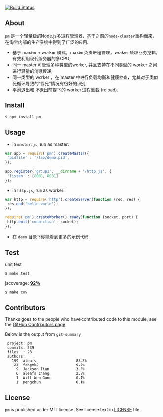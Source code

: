 [![Build Status](https://secure.travis-ci.org/aleafs/pm.png?branch=pm2.0)](http://travis-ci.org/aleafs/pm)

## About

`pm` 是一个轻量级的Node.js多进程管理器，基于之前的`node-cluster`重构而来，在淘宝内部的生产系统中得到了广泛的应用.

* 基于 master + worker 模式，master负责进程管理，worker 处理业务逻辑，有效利用现代服务器的多CPU;
* 同一 master 可管理多种类型的worker, 并且支持在不同类型的 worker 之间进行轻量的消息传递;
* 同一类型的 worker ，在 master 中进行负载均衡和健康检查，尤其对于类似死循环导致的“假死”情况有很好的识别;
* 平滑退出和 不退出前提下的 worker 进程重载 (reload).

## Install

```bash
$ npm install pm
```

## Usage

* in `master.js`, run as master:

```javascript
var app = require('pm').createMaster({
 'pidfile' : '/tmp/demo.pid',
});

app.register('group1', __dirname + '/http.js', {
 'listen' : [8080, 8081]
});

```

* in `http.js`, run as worker:

```javascript
var http = require('http').createServer(function (req, res) {
 res.end('hello world');
});

require('pm').createWorker().ready(function (socket, port) {
 http.emit('connection', socket);
});
```
* 在 `demo` 目录下你能看到更多的示例代码.

## Test

unit test

```bash
$ make test
```

jscoverage: [**92%**](http://fengmk2.github.com/coverage/node-cluster.html)

```bash
$ make cov
```

## Contributors

Thanks goes to the people who have contributed code to this module, see the [GitHub Contributors page](https://github.com/aleafs/pm/graphs/contributors).

Below is the output from `git-summary`

```
 project: pm
 commits: 239
 files  : 23
 authors: 
   199	aleafs                  83.3%
    23	fengmk2                 9.6%
     9	Jackson Tian            3.8%
     6	aleafs zhang            2.5%
     1	Will Wen Gunn           0.4%
     1	pengchun                0.4%

```

## License

`pm` is published under MIT license.
See license text in [LICENSE](https://github.com/aleafs/pm/blob/master/LICENSE) file.

